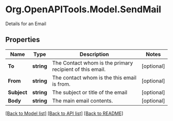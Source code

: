 # Org.OpenAPITools.Model.SendMail
Details for an Email

## Properties

Name | Type | Description | Notes
------------ | ------------- | ------------- | -------------
**To** | **string** | The Contact whom is the primary recipient of this email. | [optional] 
**From** | **string** | The contact whom is the this email is from. | [optional] 
**Subject** | **string** | The subject or title of the email | [optional] 
**Body** | **string** | The main email contents. | [optional] 

[[Back to Model list]](../README.md#documentation-for-models) [[Back to API list]](../README.md#documentation-for-api-endpoints) [[Back to README]](../README.md)

